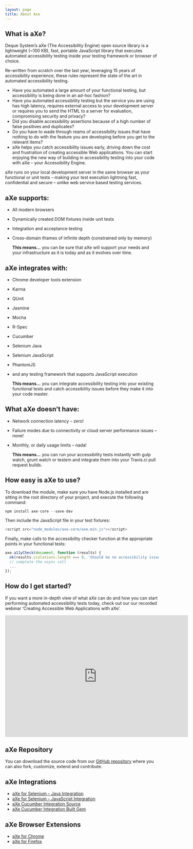 ```yaml
---
layout: page
title: About Axe
---
```

<!-- Manifesto, About Deque and Deque products -->

## What is aXe?
Deque System’s aXe (The Accessibility Engine) open source library is a lightweight (~100 KB), fast, portable JavaScript library that executes automated accessibility testing inside your testing framework or browser of choice.

Re-written from scratch over the last year, leveraging 15 years of accessibility experience, these rules represent the state of the art in automated accessibility testing.

  * Have you automated a large amount of your functional testing, but accessibility is being done in an ad-hoc fashion?
  * Have you automated accessibility testing but the service you are using has high latency, requires external access to your development server or requires you to send the HTML to a server for evaluation, compromising security and privacy?
  * Did you disable accessibility assertions because of a high number of false positives and duplicates?
  * Do you have to wade through reams of accessibility issues that have nothing to do with the feature you are developing before you get to the relevant items?
  * aXe helps you catch accessibility issues early, driving down the cost and frustration of creating accessible Web applications. You can start enjoying the new way of building in accessibility testing into your code with aXe  – your Accessibility Engine.

aXe runs on your local development server in the same browser as your functional or unit tests – making your test execution lightning fast, confidential and secure – unlike web service based testing services.

## aXe supports:
* All modern browsers
* Dynamically created DOM fixtures inside unit tests
* Integration and acceptance testing
* Cross-domain iframes of infinite depth (constrained only by memory)  

  **This means…** you can be sure that aXe will support your needs and your infrastructure as it is today and as it evolves over time.

## aXe integrates with:
* Chrome developer tools extension
* Karma
* QUnit
* Jasmine
* Mocha
* R-Spec
* Cucumber
* Selenium Java
* Selenium JavaScript
* PhantomJS
* and any testing framework that supports JavaScript execution  

  **This means…** you can integrate accessibility testing into your existing functional tests and catch accessibility issues before they make it into your code master.

## What aXe doesn’t have:
* Network connection latency – zero!
* Failure modes due to connectivity or cloud server performance issues – none!
* Monthly, or daily usage limits – nada!  

  **This means…** you can run your accessibility tests instantly with gulp watch, grunt watch or testem and integrate them into your Travis.ci pull request builds.

## How easy is aXe to use?
To download the module, make sure you have Node.js installed and are sitting in the root directory of your project, and execute the following command:

```javascript
npm install axe-core --save-dev
```

Then include the JavaScript file in your test fixtures:

```javascript
<script src="node_modules/axe-core/axe.min.js"></script>
```

Finally, make calls to the accessibility checker function at the appropriate points in your functional tests:

```javascript
axe.a11yCheck(document, function (results) {
  ok(results.violations.length === 0, 'Should be no accessibility issues');
  // complete the async call
  ...
});
```

## How do I get started?
If you want a more in-depth view of what aXe can do and how you can start performing automated accessibility tests today, check out our our recorded webinar ‘Creating Accessible Web Applications with aXe’.

<iframe width="600" height="400" src="https://www.youtube.com/embed/C1d278Inrl4" frameborder="0" allowfullscreen></iframe>

## aXe Repository
You can download the source code from our [GitHub repository](https://github.com/dequelabs/axe-core) where you can also fork, customize, extend and contribute.

## aXe Integrations
* [aXe for Selenium – Java Integration](https://github.com/dequelabs/axe-selenium-java)
* [aXe for Selenium – JavaScript Integration](https://github.com/dequelabs/axe-webdriverjs)
* [aXe Cucumber Integration Source](https://github.com/dequelabs/axe-matchers)
* [aXe Cucumber Integration Built Gem](https://rubygems.org/gems/axe-matchers/)

## aXe Browser Extensions
* [aXe for Chrome](https://chrome.google.com/webstore/detail/axe/lhdoppojpmngadmnindnejefpokejbdd)
* [aXe for Firefox](https://addons.mozilla.org/en-us/firefox/addon/axe-devtools/)